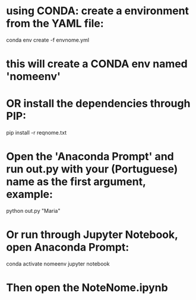 

# using CONDA: create a environment from the YAML file:
conda env create -f envnome.yml
# this will create a CONDA env named 'nomeenv'

# OR install the dependencies through PIP:
pip install -r reqnome.txt


# Open the 'Anaconda Prompt' and run out.py with your (Portuguese) name as the first argument, example:
python out.py "Maria"


# Or run through Jupyter Notebook, open Anaconda Prompt:
conda activate nomeenv
jupyter notebook

# Then open the NoteNome.ipynb

